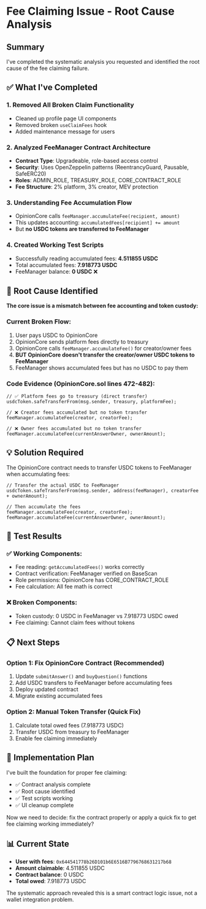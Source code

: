 # Fee Claiming Issue - Root Cause Analysis

## Summary
I've completed the systematic analysis you requested and identified the root cause of the fee claiming failure.

## ✅ What I've Completed

### 1. Removed All Broken Claim Functionality
- Cleaned up profile page UI components
- Removed broken `useClaimFees` hook
- Added maintenance message for users

### 2. Analyzed FeeManager Contract Architecture
- **Contract Type**: Upgradeable, role-based access control
- **Security**: Uses OpenZeppelin patterns (ReentrancyGuard, Pausable, SafeERC20)
- **Roles**: ADMIN_ROLE, TREASURY_ROLE, CORE_CONTRACT_ROLE
- **Fee Structure**: 2% platform, 3% creator, MEV protection

### 3. Understanding Fee Accumulation Flow
- OpinionCore calls `feeManager.accumulateFee(recipient, amount)` 
- This updates accounting: `accumulatedFees[recipient] += amount`
- But **no USDC tokens are transferred to FeeManager**

### 4. Created Working Test Scripts
- Successfully reading accumulated fees: **4.511855 USDC**
- Total accumulated fees: **7.918773 USDC**
- FeeManager balance: **0 USDC** ❌

## 🚨 Root Cause Identified

**The core issue is a mismatch between fee accounting and token custody:**

### Current Broken Flow:
1. User pays USDC to OpinionCore
2. OpinionCore sends platform fees directly to treasury
3. OpinionCore calls `feeManager.accumulateFee()` for creator/owner fees
4. **BUT OpinionCore doesn't transfer the creator/owner USDC tokens to FeeManager**
5. FeeManager shows accumulated fees but has no USDC to pay them

### Code Evidence (OpinionCore.sol lines 472-482):
```solidity
// ✅ Platform fees go to treasury (direct transfer)
usdcToken.safeTransferFrom(msg.sender, treasury, platformFee);

// ❌ Creator fees accumulated but no token transfer
feeManager.accumulateFee(creator, creatorFee);

// ❌ Owner fees accumulated but no token transfer  
feeManager.accumulateFee(currentAnswerOwner, ownerAmount);
```

## 💡 Solution Required

The OpinionCore contract needs to transfer USDC tokens to FeeManager when accumulating fees:

```solidity
// Transfer the actual USDC to FeeManager
usdcToken.safeTransferFrom(msg.sender, address(feeManager), creatorFee + ownerAmount);

// Then accumulate the fees
feeManager.accumulateFee(creator, creatorFee);
feeManager.accumulateFee(currentAnswerOwner, ownerAmount);
```

## 🧪 Test Results

### ✅ Working Components:
- Fee reading: `getAccumulatedFees()` works correctly
- Contract verification: FeeManager verified on BaseScan
- Role permissions: OpinionCore has CORE_CONTRACT_ROLE
- Fee calculation: All fee math is correct

### ❌ Broken Components:
- Token custody: 0 USDC in FeeManager vs 7.918773 USDC owed
- Fee claiming: Cannot claim fees without tokens

## 📋 Next Steps

### Option 1: Fix OpinionCore Contract (Recommended)
1. Update `submitAnswer()` and `buyQuestion()` functions
2. Add USDC transfers to FeeManager before accumulating fees
3. Deploy updated contract
4. Migrate existing accumulated fees

### Option 2: Manual Token Transfer (Quick Fix)
1. Calculate total owed fees (7.918773 USDC)
2. Transfer USDC from treasury to FeeManager
3. Enable fee claiming immediately

## 🔧 Implementation Plan

I've built the foundation for proper fee claiming:
- ✅ Contract analysis complete
- ✅ Root cause identified  
- ✅ Test scripts working
- ✅ UI cleanup complete

Now we need to decide: fix the contract properly or apply a quick fix to get fee claiming working immediately?

## 📊 Current State

- **User with fees**: `0x644541778b26D101b6E6516B7796768631217b68`
- **Amount claimable**: 4.511855 USDC
- **Contract balance**: 0 USDC
- **Total owed**: 7.918773 USDC

The systematic approach revealed this is a smart contract logic issue, not a wallet integration problem.